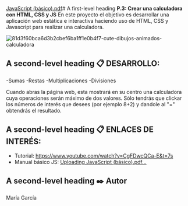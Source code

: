 [JavaScript (básico).pdf](https://github.com/MariaGarciaJordan/p3-calculator/files/13441083/JavaScript.basico.pdf)# A first-level heading **P.3: Crear una calculadora con HTML, CSS y JS**
En este proyecto el objetivo es desarrollar una aplicación web estática e interactiva haciendo uso de HTML, CSS y Javascript para realizar una calculadora.

![81d3f60bca6d3b2cbef6ba1ff1e0b4f7-cute-dibujos-animados-calculadora](https://github.com/MariaGarciaJordan/p3-calculator/assets/149299859/c15038d1-4d2b-424f-9d30-4df7322f83b8)

## A second-level heading  📋 DESARROLLO:
-Sumas
-Restas
-Multiplicaciones
-Divisiones

Cuando abras la página web, esta mostrará en su centro una calculadora cuya operaciones serán máximo de dos valores.
Sólo tendrás que clickar los números de interés que desees (por ejemplo 8+2) y dandole al "=" obtendrás el resultado.
## A second-level heading 📋 ENLACES DE INTERÉS:
   - Tutorial: https://www.youtube.com/watch?v=CgFDwcQCa-E&t=7s
   - Manual básico JS: [Uploading JavaScript (básico).pdf…]()
## A second-level heading ✒️ Autor
María García





